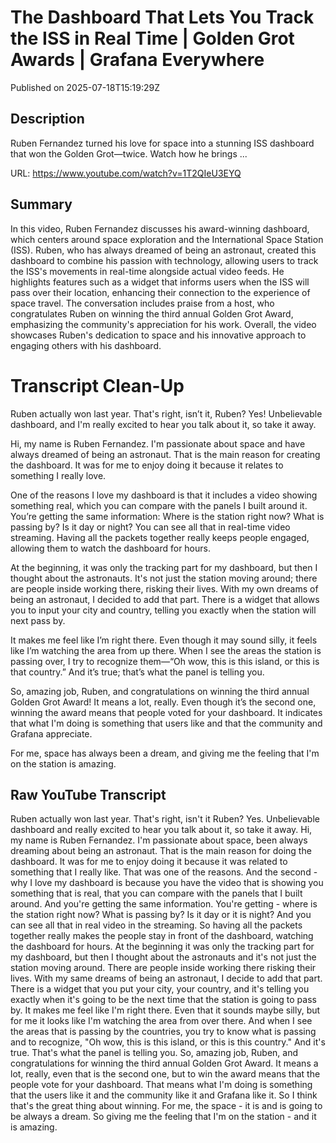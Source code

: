 # The Dashboard That Lets You Track the ISS in Real Time | Golden Grot Awards | Grafana Everywhere

Published on 2025-07-18T15:19:29Z

## Description

Ruben Fernandez turned his love for space into a stunning ISS dashboard that won the Golden Grot—twice. Watch how he brings ...

URL: https://www.youtube.com/watch?v=1T2QIeU3EYQ

## Summary

In this video, Ruben Fernandez discusses his award-winning dashboard, which centers around space exploration and the International Space Station (ISS). Ruben, who has always dreamed of being an astronaut, created this dashboard to combine his passion with technology, allowing users to track the ISS's movements in real-time alongside actual video feeds. He highlights features such as a widget that informs users when the ISS will pass over their location, enhancing their connection to the experience of space travel. The conversation includes praise from a host, who congratulates Ruben on winning the third annual Golden Grot Award, emphasizing the community's appreciation for his work. Overall, the video showcases Ruben's dedication to space and his innovative approach to engaging others with his dashboard.

# Transcript Clean-Up

Ruben actually won last year. That's right, isn’t it, Ruben? Yes! Unbelievable dashboard, and I'm really excited to hear you talk about it, so take it away.

Hi, my name is Ruben Fernandez. I'm passionate about space and have always dreamed of being an astronaut. That is the main reason for creating the dashboard. It was for me to enjoy doing it because it relates to something I really love.

One of the reasons I love my dashboard is that it includes a video showing something real, which you can compare with the panels I built around it. You’re getting the same information: Where is the station right now? What is passing by? Is it day or night? You can see all that in real-time video streaming. Having all the packets together really keeps people engaged, allowing them to watch the dashboard for hours.

At the beginning, it was only the tracking part for my dashboard, but then I thought about the astronauts. It's not just the station moving around; there are people inside working there, risking their lives. With my own dreams of being an astronaut, I decided to add that part. There is a widget that allows you to input your city and country, telling you exactly when the station will next pass by. 

It makes me feel like I’m right there. Even though it may sound silly, it feels like I’m watching the area from up there. When I see the areas the station is passing over, I try to recognize them—“Oh wow, this is this island, or this is that country.” And it’s true; that’s what the panel is telling you.

So, amazing job, Ruben, and congratulations on winning the third annual Golden Grot Award! It means a lot, really. Even though it’s the second one, winning the award means that people voted for your dashboard. It indicates that what I'm doing is something that users like and that the community and Grafana appreciate.

For me, space has always been a dream, and giving me the feeling that I'm on the station is amazing.

## Raw YouTube Transcript

Ruben actually won last year.
That's right, isn't it Ruben? Yes. Unbelievable dashboard and really
excited to hear you talk about it, so take it away. Hi, my
name is Ruben Fernandez. I'm passionate about space, been always dreaming
about being an astronaut. That is the main reason
for doing the dashboard. It was for me to enjoy doing
it because it was related to something that I really like.
That was one of the reasons. And the second - why
I love my dashboard is because you have the video that is
showing you something that is real, that you can compare with the
panels that I built around. And you're getting the same information. You're getting - where is the station
right now? What is passing by? Is it day or it is night? And you can see all that in
real video in the streaming. So having all the packets together really
makes the people stay in front of the dashboard, watching the
dashboard for hours. At the beginning it was only the
tracking part for my dashboard, but then I thought about the astronauts
and it's not just the station moving around. There are people inside
working there risking their lives. With my same dreams of being an
astronaut, I decide to add that part. There is a widget that you
put your city, your country, and it's telling you exactly when it's
going to be the next time that the station is going to pass by. It
makes me feel like I'm right there. Even that it sounds maybe silly, but for me it looks like I'm
watching the area from over there. And when I see the areas that
is passing by the countries, you try to know what is
passing and to recognize, "Oh wow, this is this island, or
this is this country." And it's true. That's what the panel is telling
you. So, amazing job, Ruben, and congratulations for winning
the third annual Golden Grot Award. It means a lot, really, even
that is the second one, but to win the award means that the
people vote for your dashboard. That means what I'm doing is
something that the users like it and the community like
it and Grafana like it. So I think that's the great
thing about winning. For me, the space - it is and is
going to be always a dream. So giving me the feeling that
I'm on the station - and it is amazing.

